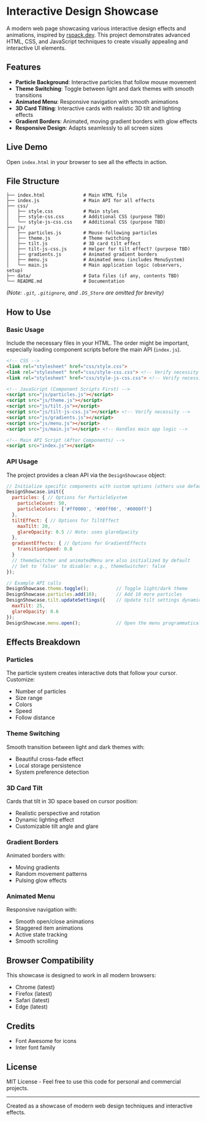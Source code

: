 # Interactive Design Showcase

A modern web page showcasing various interactive design effects and animations, inspired by [rspack.dev](https://rspack.dev). This project demonstrates advanced HTML, CSS, and JavaScript techniques to create visually appealing and interactive UI elements.

## Features

- **Particle Background**: Interactive particles that follow mouse movement
- **Theme Switching**: Toggle between light and dark themes with smooth transitions
- **Animated Menu**: Responsive navigation with smooth animations
- **3D Card Tilting**: Interactive cards with realistic 3D tilt and lighting effects
- **Gradient Borders**: Animated, moving gradient borders with glow effects
- **Responsive Design**: Adapts seamlessly to all screen sizes

## Live Demo

Open `index.html` in your browser to see all the effects in action.

## File Structure

```
├── index.html              # Main HTML file
├── index.js                # Main API for all effects
├── css/
│   ├── style.css           # Main styles
│   ├── style-css.css       # Additional CSS (purpose TBD)
│   └── style-js-css.css    # Additional CSS (purpose TBD)
├── js/
│   ├── particles.js        # Mouse-following particles
│   ├── theme.js            # Theme switching
│   ├── tilt.js             # 3D card tilt effect
│   ├── tilt-js-css.js      # Helper for tilt effect? (purpose TBD)
│   ├── gradients.js        # Animated gradient borders
│   ├── menu.js             # Animated menu (includes MenuSystem)
│   └── main.js             # Main application logic (observers, setup)
├── data/                   # Data files (if any, contents TBD)
└── README.md               # Documentation
```
*(Note: `.git`, `.gitignore`, and `.DS_Store` are omitted for brevity)*

## How to Use

### Basic Usage

Include the necessary files in your HTML. The order might be important, especially loading component scripts before the main API (`index.js`).

```html
<!-- CSS -->
<link rel="stylesheet" href="css/style.css">
<link rel="stylesheet" href="css/style-css.css"> <!-- Verify necessity -->
<link rel="stylesheet" href="css/style-js-css.css"> <!-- Verify necessity -->

<!-- JavaScript (Component Scripts First) -->
<script src="js/particles.js"></script>
<script src="js/theme.js"></script>
<script src="js/tilt.js"></script>
<script src="js/tilt-js-css.js"></script> <!-- Verify necessity -->
<script src="js/gradients.js"></script>
<script src="js/menu.js"></script>
<script src="js/main.js"></script> <!-- Handles main app logic -->

<!-- Main API Script (After Components) -->
<script src="index.js"></script>
```

### API Usage

The project provides a clean API via the `DesignShowcase` object:

```javascript
// Initialize specific components with custom options (others use defaults)
DesignShowcase.init({
  particles: { // Options for ParticleSystem
    particleCount: 50,
    particleColors: ['#ff0000', '#00ff00', '#0000ff']
  },
  tiltEffect: { // Options for TiltEffect
    maxTilt: 20,
    glareOpacity: 0.5 // Note: uses glareOpacity
  },
  gradientEffects: { // Options for GradientEffects
    transitionSpeed: 0.8 
  }
  // themeSwitcher and animatedMenu are also initialized by default
  // Set to 'false' to disable: e.g., themeSwitcher: false
});

// Example API calls
DesignShowcase.theme.toggle();          // Toggle light/dark theme
DesignShowcase.particles.add(10);       // Add 10 more particles
DesignShowcase.tilt.updateSettings({    // Update tilt settings dynamically
  maxTilt: 25,
  glareOpacity: 0.6 
});
DesignShowcase.menu.open();             // Open the menu programmatically
```

## Effects Breakdown

### Particles

The particle system creates interactive dots that follow your cursor. Customize:

- Number of particles
- Size range
- Colors
- Speed
- Follow distance

### Theme Switching

Smooth transition between light and dark themes with:

- Beautiful cross-fade effect
- Local storage persistence
- System preference detection

### 3D Card Tilt

Cards that tilt in 3D space based on cursor position:

- Realistic perspective and rotation
- Dynamic lighting effect
- Customizable tilt angle and glare

### Gradient Borders

Animated borders with:

- Moving gradients
- Random movement patterns
- Pulsing glow effects

### Animated Menu

Responsive navigation with:

- Smooth open/close animations
- Staggered item animations
- Active state tracking
- Smooth scrolling

## Browser Compatibility

This showcase is designed to work in all modern browsers:

- Chrome (latest)
- Firefox (latest)
- Safari (latest)
- Edge (latest)

## Credits

- Font Awesome for icons
- Inter font family

## License

MIT License - Feel free to use this code for personal and commercial projects.

---

Created as a showcase of modern web design techniques and interactive effects. 
